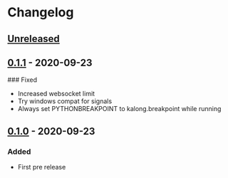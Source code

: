 # Changelog

## [Unreleased]

## [0.1.1] - 2020-09-23

### Fixed

- Increased websocket limit
- Try windows compat for signals
- Always set PYTHONBREAKPOINT to kalong.breakpoint while running

## [0.1.0] - 2020-09-23

### Added

- First pre release


[unreleased]: https://github.com/paradoxxxzero/kalong/compare/0.1.1...HEAD
[0.1.1]: https://github.com/paradoxxxzero/kalong/compare/0.1.0...0.1.1
[0.1.0]: https://github.com/paradoxxxzero/kalong/compare/1.3.12...0.1.0
